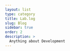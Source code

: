 ```yaml
---
layout: list
type: category
title: Lab.log
slug: Blog
sidebar: true
order: 2
description: >
  Anything about Development
---
```

